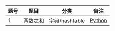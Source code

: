 | 题号  | 题目 | 分类 | 备注 |
| ------------- | ------------- | ------------- | ------------- |
| 1  | [两数之和](https://leetcode-cn.com/problems/two-sum/)  | 字典/hashtable  |  [Python](./src/leetcode/python/problem2/)  |
